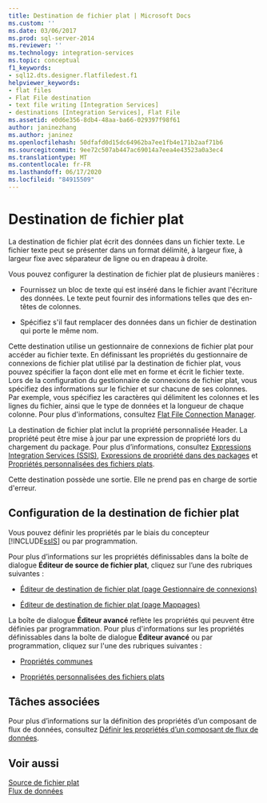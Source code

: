 ```yaml
---
title: Destination de fichier plat | Microsoft Docs
ms.custom: ''
ms.date: 03/06/2017
ms.prod: sql-server-2014
ms.reviewer: ''
ms.technology: integration-services
ms.topic: conceptual
f1_keywords:
- sql12.dts.designer.flatfiledest.f1
helpviewer_keywords:
- flat files
- Flat File destination
- text file writing [Integration Services]
- destinations [Integration Services], Flat File
ms.assetid: e0d6e356-8db4-48aa-ba66-029397f98f61
author: janinezhang
ms.author: janinez
ms.openlocfilehash: 50dfafd0d15dc64962ba7ee1fb4e171b2aaf71b6
ms.sourcegitcommit: 9ee72c507ab447ac69014a7eea4e43523a0a3ec4
ms.translationtype: MT
ms.contentlocale: fr-FR
ms.lasthandoff: 06/17/2020
ms.locfileid: "84915509"
---
```

# <a name="flat-file-destination"></a>Destination de fichier plat
  La destination de fichier plat écrit des données dans un fichier texte. Le fichier texte peut se présenter dans un format délimité, à largeur fixe, à largeur fixe avec séparateur de ligne ou en drapeau à droite.  
  
 Vous pouvez configurer la destination de fichier plat de plusieurs manières :  
  
-   Fournissez un bloc de texte qui est inséré dans le fichier avant l'écriture des données. Le texte peut fournir des informations telles que des en-têtes de colonnes.  
  
-   Spécifiez s'il faut remplacer des données dans un fichier de destination qui porte le même nom.  
  
 Cette destination utilise un gestionnaire de connexions de fichier plat pour accéder au fichier texte. En définissant les propriétés du gestionnaire de connexions de fichier plat utilisé par la destination de fichier plat, vous pouvez spécifier la façon dont elle met en forme et écrit le fichier texte. Lors de la configuration du gestionnaire de connexions de fichier plat, vous spécifiez des informations sur le fichier et sur chacune de ses colonnes. Par exemple, vous spécifiez les caractères qui délimitent les colonnes et les lignes du fichier, ainsi que le type de données et la longueur de chaque colonne. Pour plus d'informations, consultez [Flat File Connection Manager](../connection-manager/file-connection-manager.md).  
  
 La destination de fichier plat inclut la propriété personnalisée Header. La propriété peut être mise à jour par une expression de propriété lors du chargement du package. Pour plus d’informations, consultez [Expressions Integration Services &#40;SSIS&#41;](../expressions/integration-services-ssis-expressions.md), [Expressions de propriété dans des packages](../expressions/use-property-expressions-in-packages.md) et [Propriétés personnalisées des fichiers plats](flat-file-custom-properties.md).  
  
 Cette destination possède une sortie. Elle ne prend pas en charge de sortie d'erreur.  
  
## <a name="configuration-of-the-flat-file-destination"></a>Configuration de la destination de fichier plat  
 Vous pouvez définir les propriétés par le biais du concepteur [!INCLUDE[ssIS](../../includes/ssis-md.md)] ou par programmation.  
  
 Pour plus d’informations sur les propriétés définissables dans la boîte de dialogue **Éditeur de source de fichier plat**, cliquez sur l’une des rubriques suivantes :  
  
-   [Éditeur de destination de fichier plat &#40;page Gestionnaire de connexions&#41;](../flat-file-destination-editor-connection-manager-page.md)  
  
-   [Éditeur de destination de fichier plat &#40;page Mappages&#41;](../flat-file-destination-editor-mappings-page.md)  
  
 La boîte de dialogue **Éditeur avancé** reflète les propriétés qui peuvent être définies par programmation. Pour plus d'informations sur les propriétés définissables dans la boîte de dialogue **Éditeur avancé** ou par programmation, cliquez sur l'une des rubriques suivantes :  
  
-   [Propriétés communes](../common-properties.md)  
  
-   [Propriétés personnalisées des fichiers plats](flat-file-custom-properties.md)  
  
## <a name="related-tasks"></a>Tâches associées  
 Pour plus d’informations sur la définition des propriétés d’un composant de flux de données, consultez [Définir les propriétés d’un composant de flux de données](set-the-properties-of-a-data-flow-component.md).  
  
## <a name="see-also"></a>Voir aussi  
 [Source de fichier plat](flat-file-source.md)   
 [Flux de données](data-flow.md)  
  
  
